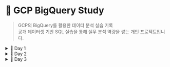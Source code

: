 # 📘 GCP BigQuery Study

> GCP의 BigQuery를 활용한 데이터 분석 실습 기록  
> 공개 데이터셋 기반 SQL 실습을 통해 실무 분석 역량을 쌓는 개인 프로젝트입니다.



<details>
<summary> 📅 Day 1 </summary>

✅ GCP 환경 설정 + 첫 쿼리
- GCP BigQuery 계정 생성 및 콘솔 접속
- Public Dataset 연결 (citibike 데이터)
- SQL 기본 SELECT + GROUP BY + ORDER BY 실습
- GitHub에 쿼리 및 결과 정리

</details>

<details>
<summary> 📅 Day 2 </summary>

✅ 조건문 + 날짜 처리 + 외부 데이터 JOIN  
- WHERE, ORDER BY 문법 심화  
- 날짜 처리 함수(EXTRACT, FORMAT_TIMESTAMP) 활용  
- NOAA 날씨 데이터(`gsod2018`)와 자전거 데이터 JOIN 실습  
- 관측소 `stn` + 날짜를 DATE로 변환하여 조인 수행

🧪 주요 쿼리 요약:
- 2018년 2월 반납 대여소 상위 10개 조회
- 월별 자전거 이용량 집계
- 기온/강수량별 대여소 이용량 분석 (JOIN)

</details>

<details>
<summary> 📅 Day 3 </summary>

✅ 문제 기반 실전 분석 연습 시작  
- 요일 추출과 조건 필터링을 통한 분석
- `CASE WHEN`으로 조건 분기 처리
- 자전거 대여소/요일/평일·주말 등 다양한 관점에서 집계 실습
- 정렬 + 제한 조건(`LIMIT`)을 통한 핵심 정보 추출

🧪 주요 쿼리 요약:
- 2018년 3월 가장 많이 대여된 요일 구하기
- 2018년 3월 자전거 시작 대여소 Top 5 조회
- 평일 vs 주말 자전거 대여량 비교

</details>
